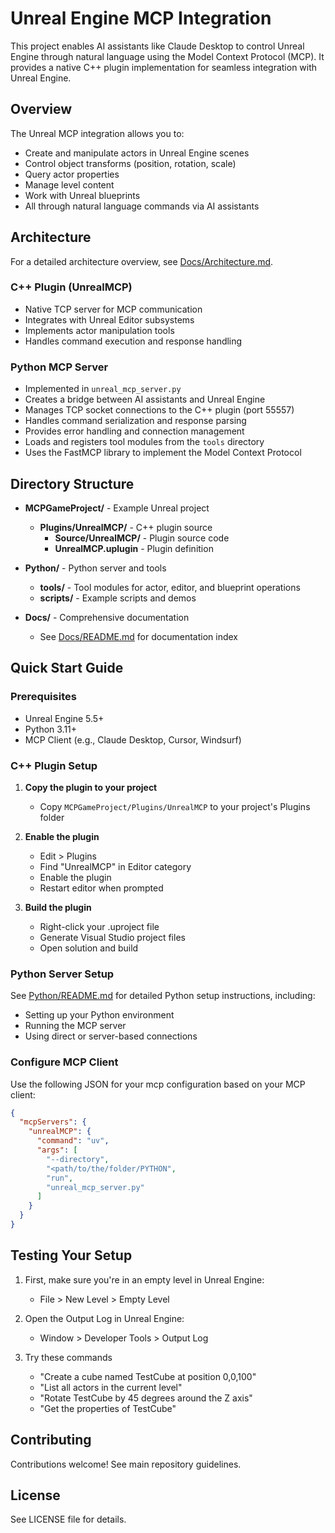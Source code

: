 # Unreal Engine MCP Integration

This project enables AI assistants like Claude Desktop to control Unreal Engine through natural language using the Model Context Protocol (MCP). It provides a native C++ plugin implementation for seamless integration with Unreal Engine.

## Overview

The Unreal MCP integration allows you to:
- Create and manipulate actors in Unreal Engine scenes
- Control object transforms (position, rotation, scale)
- Query actor properties
- Manage level content
- Work with Unreal blueprints
- All through natural language commands via AI assistants

## Architecture

For a detailed architecture overview, see [Docs/Architecture.md](Docs/Architecture.md).

### C++ Plugin (UnrealMCP)
- Native TCP server for MCP communication
- Integrates with Unreal Editor subsystems
- Implements actor manipulation tools
- Handles command execution and response handling

### Python MCP Server
- Implemented in `unreal_mcp_server.py`
- Creates a bridge between AI assistants and Unreal Engine
- Manages TCP socket connections to the C++ plugin (port 55557)
- Handles command serialization and response parsing
- Provides error handling and connection management
- Loads and registers tool modules from the `tools` directory
- Uses the FastMCP library to implement the Model Context Protocol

## Directory Structure

- **MCPGameProject/** - Example Unreal project
  - **Plugins/UnrealMCP/** - C++ plugin source
    - **Source/UnrealMCP/** - Plugin source code
    - **UnrealMCP.uplugin** - Plugin definition

- **Python/** - Python server and tools
  - **tools/** - Tool modules for actor, editor, and blueprint operations
  - **scripts/** - Example scripts and demos

- **Docs/** - Comprehensive documentation
  - See [Docs/README.md](Docs/README.md) for documentation index

## Quick Start Guide

### Prerequisites
- Unreal Engine 5.5+
- Python 3.11+
- MCP Client (e.g., Claude Desktop, Cursor, Windsurf)

### C++ Plugin Setup

1. **Copy the plugin to your project**
   - Copy `MCPGameProject/Plugins/UnrealMCP` to your project's Plugins folder

2. **Enable the plugin**
   - Edit > Plugins
   - Find "UnrealMCP" in Editor category
   - Enable the plugin
   - Restart editor when prompted

3. **Build the plugin**
   - Right-click your .uproject file
   - Generate Visual Studio project files
   - Open solution and build

### Python Server Setup

See [Python/README.md](Python/README.md) for detailed Python setup instructions, including:
- Setting up your Python environment
- Running the MCP server
- Using direct or server-based connections

### Configure MCP Client

Use the following JSON for your mcp configuration based on your MCP client:

```json
{
  "mcpServers": {
    "unrealMCP": {
      "command": "uv",
      "args": [
        "--directory",
        "<path/to/the/folder/PYTHON",
        "run",
        "unreal_mcp_server.py"
      ]
    }
  }
}
```

## Testing Your Setup

1. First, make sure you're in an empty level in Unreal Engine:
   - File > New Level > Empty Level

2. Open the Output Log in Unreal Engine:
   - Window > Developer Tools > Output Log

3. Try these commands
   - "Create a cube named TestCube at position 0,0,100"
   - "List all actors in the current level"
   - "Rotate TestCube by 45 degrees around the Z axis"
   - "Get the properties of TestCube"



## Contributing

Contributions welcome! See main repository guidelines.

## License

See LICENSE file for details.
